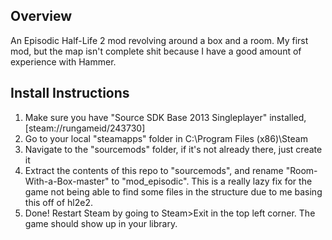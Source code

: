 ## Overview
An Episodic Half-Life 2 mod revolving around a box and a room. 
My first mod, but the map isn't complete shit because I have a good amount of experience with Hammer.
## Install Instructions
1. Make sure you have "Source SDK Base 2013 Singleplayer" installed, [steam://rungameid/243730]
2. Go to your local "steamapps" folder in C:\Program Files (x86)\Steam
3. Navigate to the "sourcemods" folder, if it's not already there, just create it
4. Extract the contents of this repo to "sourcemods", and rename "Room-With-a-Box-master" to "mod_episodic". This is a really lazy fix for the game not being able to find some files in the structure due to me basing this off of hl2e2.
5. Done! Restart Steam by going to Steam>Exit in the top left corner. The game should show up in your library.
